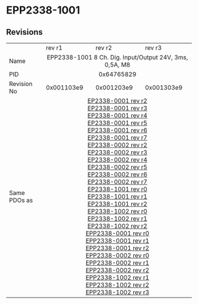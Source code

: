 # EPP2338-1001

## Revisions
<table>
<tr>
<td></td>
<td>rev r1</td>
<td>rev r2</td>
<td>rev r3</td>
</tr>
<tr>
<td>Name</td>
<td colspan=3 align="center">EPP2338-1001 8 Ch. Dig. Input/Output 24V, 3ms, 0,5A, M8</td>
</tr>
<tr>
<td>PID</td>
<td colspan=3 align="center">0x64765829</td>
</tr>
<tr>
<td>Revision No</td>
<td>0x001103e9</td>
<td>0x001203e9</td>
<td>0x001303e9</td>
</tr>
<tr>
<td>Same PDOs as</td>
<td colspan=3 align="center"><a href="EP2338-0001.md">EP2338-0001 rev r2</a><br/><a href="EP2338-0001.md">EP2338-0001 rev r3</a><br/><a href="EP2338-0001.md">EP2338-0001 rev r4</a><br/><a href="EP2338-0001.md">EP2338-0001 rev r5</a><br/><a href="EP2338-0001.md">EP2338-0001 rev r6</a><br/><a href="EP2338-0001.md">EP2338-0001 rev r7</a><br/><a href="EP2338-0002.md">EP2338-0002 rev r2</a><br/><a href="EP2338-0002.md">EP2338-0002 rev r3</a><br/><a href="EP2338-0002.md">EP2338-0002 rev r4</a><br/><a href="EP2338-0002.md">EP2338-0002 rev r5</a><br/><a href="EP2338-0002.md">EP2338-0002 rev r6</a><br/><a href="EP2338-0002.md">EP2338-0002 rev r7</a><br/><a href="EP2338-1001.md">EP2338-1001 rev r0</a><br/><a href="EP2338-1001.md">EP2338-1001 rev r1</a><br/><a href="EP2338-1001.md">EP2338-1001 rev r2</a><br/><a href="EP2338-1002.md">EP2338-1002 rev r0</a><br/><a href="EP2338-1002.md">EP2338-1002 rev r1</a><br/><a href="EP2338-1002.md">EP2338-1002 rev r2</a><br/><a href="EPP2338-0001.md">EPP2338-0001 rev r0</a><br/><a href="EPP2338-0001.md">EPP2338-0001 rev r1</a><br/><a href="EPP2338-0001.md">EPP2338-0001 rev r2</a><br/><a href="EPP2338-0002.md">EPP2338-0002 rev r0</a><br/><a href="EPP2338-0002.md">EPP2338-0002 rev r1</a><br/><a href="EPP2338-0002.md">EPP2338-0002 rev r2</a><br/><a href="EPP2338-1002.md">EPP2338-1002 rev r1</a><br/><a href="EPP2338-1002.md">EPP2338-1002 rev r2</a><br/><a href="EPP2338-1002.md">EPP2338-1002 rev r3</a></td>
</tr>
</table>
